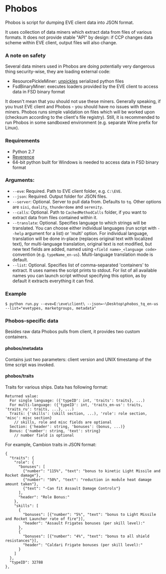 # Phobos
Phobos is script for dumping EVE client data into JSON format.

It uses collection of data miners which extract data from files of various formats. It does not provide stable "API" by design: if CCP changes data scheme within EVE client, output files will also change.

### A note on safety
Several data miners used in Phobos are doing potentially very dangerous thing security-wise, they are loading external code:
 
- ResourcePickleMiner: [unpickles](https://docs.python.org/2.7/library/pickle.html) serialized python files
- FsdBinaryMiner: executes loaders provided by the EVE client to access data in FSD binary format
 
It doesn't mean that you should not use these miners. Generally speaking, if you trust EVE client and Phobos - you should have no issues with these miners. Phobos runs simple validation on files which will be worked upon (checksum according to the client's file registry). Still, it is recommended to run Phobos in some sandboxed environment (e.g. separate Wine prefix for Linux).

### Requirements

* Python 2.7
* [Reverence](https://github.com/ntt/reverence)
* 64-bit python built for Windows is needed to access data in FSD binary format

### Arguments:

* `--eve`: Required. Path to EVE client folder, e.g. `C:\EVE`.
* `--json`: Required. Output folder for JSON files.
* `--server`: Optional. Server to pull data from. Defaults to `tq`. Other options are `sisi`, `duality`, `thunderdome` and `serenity`.
* `--calls`: Optional. Path to `CachedMethodCalls` folder, if you want to extract data from files contained within it.
* `--translate`: Optional. Specifies language to which strings will be translated. You can choose either individual languages (run script with `--help` argument for a list) or 'multi' option. For individual language, translation will be done in-place (replaces original text with localized text), for multi-language translation, original text is not modified, but new text fields are added, named using `<field name>_<language code>` convention (e.g. `typeName_en-us`). Multi-language translation mode is default.
* `--list`: Optional. Specifies list of comma-separated 'containers' to extract. It uses names the script prints to stdout. For list of all available names you can launch script without specifying this option, as by default it extracts everything it can find.

### Example

    $ python run.py --eve=E:\eve\client\ --json=~\Desktop\phobos_tq_en-us --list="evetypes, marketgroups, metadata"

### Phobos-specific data
Besides raw data Phobos pulls from client, it provides two custom containers.

#### phobos/metadata
Contains just two parameters: client version and UNIX timestamp of the time script was invoked.

#### phobos/traits
Traits for various ships. Data has following format:

    Returned value:
      For single language: ({'typeID': int, 'traits': traits}, ...)
      For multi-language: ({'typeID': int, 'traits_en-us': traits, 'traits_ru': traits, ...}, ...)
      Traits: {'skills': (skill section, ...), 'role': role section, 'misc': misc section}
        // skills, role and misc fields are optional
      Section: {'header': string, 'bonuses': (bonus, ...)}
      Bonus: {'number': string, 'text': string}
        // number field is optional

For example, Cambion traits in JSON format:

    {
      "traits": {
        "role": {
          "bonuses": [
            {"number": "115%", "text": "bonus to kinetic Light Missile and Rocket damage"},
            {"number": "50%", "text": "reduction in module heat damage amount taken"},
            {"text": "·Can fit Assault Damage Controls"}
          ],
          "header": "Role Bonus:"
        }, 
        "skills": [
          {
            "bonuses": [{"number": "5%", "text": "bonus to Light Missile and Rocket Launcher rate of fire"}],
            "header": "Assault Frigates bonuses (per skill level):"
          },
          {
            "bonuses": [{"number": "4%", "text": "bonus to all shield resistances"}],
            "header": "Caldari Frigate bonuses (per skill level):"
          }
        ]
      },
      "typeID": 32788
    },
